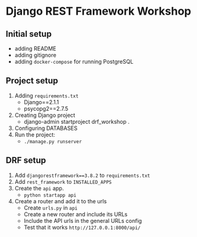 # Django REST Framework Workshop


## Initial setup
 - adding README
 - adding gitignore
 - adding `docker-compose` for running PostgreSQL


## Project setup
 1. Adding `requirements.txt`
    - Django==2.1.1
    - psycopg2==2.7.5
 2. Creating Django project
    - django-admin startproject drf_workshop .
 3. Configuring DATABASES
 4. Run the project:
    - `./manage.py runserver`

## DRF setup
 1. Add `djangorestframework==3.8.2` to `requirements.txt`
 2. Add `rest_framework` to `INSTALLED_APPS`
 3. Create the `api` app.
    - `python startapp api`
 4. Create a router and add it to the urls
    - Create `urls.py` in `api`
    - Create a new router and include its URLs
    - Include the API urls in the general URLs config
    - Test that it works `http://127.0.0.1:8000/api/`
